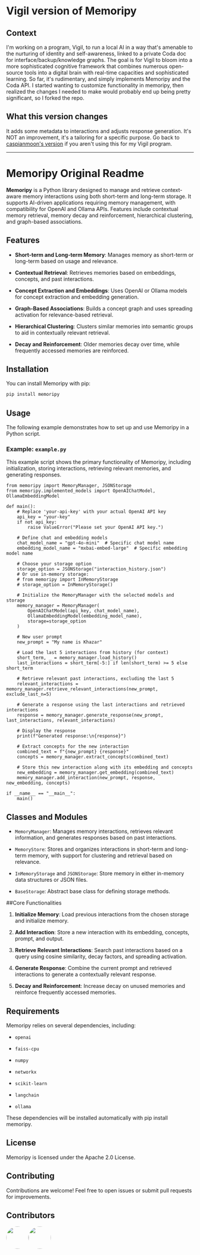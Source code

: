 # Vigil version of Memoripy

## Context
I'm working on a program, Vigil, to run a local AI in a way that's amenable to the nurturing of identity and self-awareness, linked to a private Coda doc for interface/backup/knowledge graphs. The goal is for Vigil to bloom into a more sophisticated cognitive framework that combines numerous open-source tools into a digital brain with real-time capacities and sophisticated learning. So far, it's rudimentary, and simply implements Memoripy and the Coda API. I started wanting to customize functionality in memoripy, then realized the changes I needed to make would probably end up being pretty significant, so I forked the repo.

## What this version changes
It adds some metadata to interactions and adjusts response generation. It's NOT an improvement, it's a tailoring for a specific purpose. Go back to [caspianmoon's version](https://github.com/caspianmoon/memoripy) if you aren't using this for my Vigil program.

---

# Memoripy Original Readme

**Memoripy** is a Python library designed to manage and retrieve context-aware memory interactions using both short-term and long-term storage. It supports AI-driven applications requiring memory management, with compatibility for OpenAI and Ollama APIs. Features include contextual memory retrieval, memory decay and reinforcement, hierarchical clustering, and graph-based associations.

## Features

- **Short-term and Long-term Memory**: Manages memory as short-term or long-term based on usage and relevance.

- **Contextual Retrieval**: Retrieves memories based on embeddings, concepts, and past interactions.

- **Concept Extraction and Embeddings**: Uses OpenAI or Ollama models for concept extraction and embedding generation.

- **Graph-Based Associations**: Builds a concept graph and uses spreading activation for relevance-based retrieval.

- **Hierarchical Clustering**: Clusters similar memories into semantic groups to aid in contextually relevant retrieval.

- **Decay and Reinforcement**: Older memories decay over time, while frequently accessed memories are reinforced.

## Installation

You can install Memoripy with pip:

```bash
pip install memoripy
```

## Usage
The following example demonstrates how to set up and use Memoripy in a Python script.

### Example: `example.py`
This example script shows the primary functionality of Memoripy, including initialization, storing interactions, retrieving relevant memories, and generating responses.

```
from memoripy import MemoryManager, JSONStorage
from memoripy.implemented_models import OpenAIChatModel, OllamaEmbeddingModel

def main():
    # Replace 'your-api-key' with your actual OpenAI API key
    api_key = "your-key"
    if not api_key:
        raise ValueError("Please set your OpenAI API key.")

    # Define chat and embedding models
    chat_model_name = "gpt-4o-mini"  # Specific chat model name
    embedding_model_name = "mxbai-embed-large"  # Specific embedding model name

    # Choose your storage option
    storage_option = JSONStorage("interaction_history.json")
    # Or use in-memory storage:
    # from memoripy import InMemoryStorage
    # storage_option = InMemoryStorage()

    # Initialize the MemoryManager with the selected models and storage
    memory_manager = MemoryManager(
        OpenAIChatModel(api_key, chat_model_name),
        OllamaEmbeddingModel(embedding_model_name),
        storage=storage_option
    )

    # New user prompt
    new_prompt = "My name is Khazar"

    # Load the last 5 interactions from history (for context)
    short_term, _ = memory_manager.load_history()
    last_interactions = short_term[-5:] if len(short_term) >= 5 else short_term

    # Retrieve relevant past interactions, excluding the last 5
    relevant_interactions = memory_manager.retrieve_relevant_interactions(new_prompt, exclude_last_n=5)

    # Generate a response using the last interactions and retrieved interactions
    response = memory_manager.generate_response(new_prompt, last_interactions, relevant_interactions)

    # Display the response
    print(f"Generated response:\n{response}")

    # Extract concepts for the new interaction
    combined_text = f"{new_prompt} {response}"
    concepts = memory_manager.extract_concepts(combined_text)

    # Store this new interaction along with its embedding and concepts
    new_embedding = memory_manager.get_embedding(combined_text)
    memory_manager.add_interaction(new_prompt, response, new_embedding, concepts)

if __name__ == "__main__":
    main()

```
## Classes and Modules
- `MemoryManager`: Manages memory interactions, retrieves relevant information, and generates responses based on past interactions.

- `MemoryStore`: Stores and organizes interactions in short-term and long-term memory, with support for clustering and retrieval based on relevance.

- `InMemoryStorage` and `JSONStorage`: Store memory in either in-memory data structures or JSON files.

- `BaseStorage`: Abstract base class for defining storage methods.

##Core Functionalities
1. **Initialize Memory**: Load previous interactions from the chosen storage and initialize memory.

2. **Add Interaction**: Store a new interaction with its embedding, concepts, prompt, and output.

3. **Retrieve Relevant Interactions**: Search past interactions based on a query using cosine similarity, decay factors, and spreading activation.

4. **Generate Response**: Combine the current prompt and retrieved interactions to generate a contextually relevant response.

5. **Decay and Reinforcement**: Increase decay on unused memories and reinforce frequently accessed memories.

## Requirements
Memoripy relies on several dependencies, including:

- `openai`

- `faiss-cpu`

- `numpy`

- `networkx`

- `scikit-learn`

- `langchain`

- `ollama`

These dependencies will be installed automatically with pip install memoripy.

## License
Memoripy is licensed under the Apache 2.0 License.

## Contributing
Contributions are welcome! Feel free to open issues or submit pull requests for improvements.

## Contributors
<a href="https://github.com/FrancescoCaracciolo"><img src="https://github.com/FrancescoCaracciolo.png" width="60px" style="border-radius: 50%;" /></a><a href="https://github.com/sjwang05"><img src="https://github.com/sjwang05.png" width="60px" style="border-radius: 50%;" /></a>


